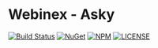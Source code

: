 # Webinex - Asky

[![Build Status](https://dev.azure.com/siarheiskalaban/webinex/_apis/build/status/%5BWebinex%20-%20Asky%5D%20-%20CI?branchName=master)](https://dev.azure.com/siarheiskalaban/webinex/_build/latest?definitionId=22&branchName=master) [![NuGet](https://img.shields.io/nuget/v/Webinex.Asky?label=NuGet&logo=NuGet)](https://img.shields.io/nuget/v/Webinex.Asky?label=NuGet&logo=NuGet) [![NPM](https://img.shields.io/npm/v/@webinex/asky?logo=npm)](https://img.shields.io/npm/v/@webinex/asky?logo=npm) [![LICENSE](https://img.shields.io/github/license/webinex/asky?label=License)](https://img.shields.io/github/license/webinex/asky?label=License) 